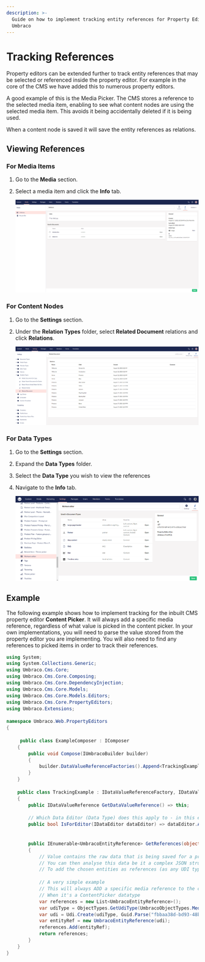 ```yaml
---
description: >-
  Guide on how to implement tracking entity references for Property Editors in
  Umbraco
---
```


# Tracking References

Property editors can be extended further to track entity references that may be selected or referenced inside the property editor. For example in the core of the CMS we have added this to numerous property editors.

A good example of this is the Media Picker. The CMS stores a reference to the selected media item, enabling to see what content nodes are using the selected media item. This avoids it being accidentally deleted if it is being used.

When a content node is saved it will save the entity references as relations.

## Viewing References

### For Media Items

1. Go to the **Media** section.
2.  Select a media item and click the **Info** tab.

    ![Viewing media references](../../../../10/umbraco-cms/extending/property-editors/images/media-references-v9.png)

### For Content Nodes

1. Go to the **Settings** section.
2.  Under the **Relation Types** folder, select **Related Document** relations and click **Relations**.

    ![Viewing document references](../../../../10/umbraco-cms/extending/property-editors/images/document-references-v9.png)

### For Data Types

1. Go to the **Settings** section.
2. Expand the **Data Types** folder.
3. Select the **Data Type** you wish to view the references
4.  Navigate to the **Info** tab.

    ![Viewing Data Type references](../../../../10/umbraco-cms/extending/property-editors/images/data-types-references-v10.png)

## Example

The following example shows how to implement tracking for the inbuilt CMS property editor **Content Picker**. It will always add a specific media reference, regardless of what value is picked in the content picker. In your own implementations, you will need to parse the value stored from the property editor you are implementing. You will also need to find any references to picked items in order to track their references.

```csharp
using System;
using System.Collections.Generic;
using Umbraco.Cms.Core;
using Umbraco.Cms.Core.Composing;
using Umbraco.Cms.Core.DependencyInjection;
using Umbraco.Cms.Core.Models;
using Umbraco.Cms.Core.Models.Editors;
using Umbraco.Cms.Core.PropertyEditors;
using Umbraco.Extensions;

namespace Umbraco.Web.PropertyEditors
{

     public class ExampleComposer : IComposer
    {
        public void Compose(IUmbracoBuilder builder)
        {
            builder.DataValueReferenceFactories().Append<TrackingExample>();
        }
    }

    public class TrackingExample : IDataValueReferenceFactory, IDataValueReference
    {
        public IDataValueReference GetDataValueReference() => this;

        // Which Data Editor (Data Type) does this apply to - in this example it is the built in content picker of Umbraco
        public bool IsForEditor(IDataEditor dataEditor) => dataEditor.Alias.InvariantEquals(Constants.PropertyEditors.Aliases.ContentPicker);


        public IEnumerable<UmbracoEntityReference> GetReferences(object value)
        {
            // Value contains the raw data that is being saved for a property editor
            // You can then analyse this data be it a complex JSON structure or something more trivial
            // To add the chosen entities as references (as any UDI type including custom ones)

            // A very simple example
            // This will always ADD a specific media reference to the collection list
            // When it's a ContentPicker datatype
            var references = new List<UmbracoEntityReference>();
            var udiType = ObjectTypes.GetUdiType(UmbracoObjectTypes.Media);
            var udi = Udi.Create(udiType, Guid.Parse("fbbaa38d-bd93-48b9-b1d5-724c46b6693e"));
            var entityRef = new UmbracoEntityReference(udi);
            references.Add(entityRef);
            return references;
        }
    }
}
```
